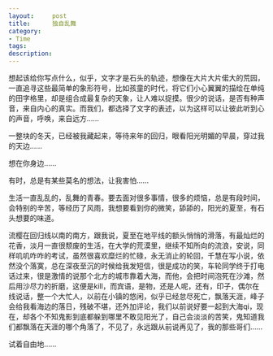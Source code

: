 ```yaml
---
layout:     post
title:      独自乱舞
category:   
- Time
tags: 
description: 
---
```


想起该给你写点什么，似乎，文字才是石头的轨迹，想像在大片大片偌大的荒园，一直追寻这些最简单的象形符号，比如孩童的时代，将它们小心翼翼的描绘在单纯的田字格里，却是组合成最复杂的天象，让人难以捉摸。很少的说话，是否有种声音，来自内心的真实。而我们，都选择了文字的表述，以为这样可以让彼此听到心的声音，呼唤，来自远方…… 

一整块的冬天，已经被我藏起来，等待来年的回归，眼看阳光明媚的早晨，穿过我的天边…… 

想在你身边…… 

有时，总是有某些莫名的想法，让我害怕…… 

生活一直乱乱的，乱舞的青春。要去面对很多事情，很多的烦恼，总是有段时间，会特别的辛苦，等经历了风雨，我想要看到你的微笑，舔舔的，阳光的夏至，有石头想要的味道。 

流樱在回归线以南的南方，跟我说，夏至在地平线的额头悄悄的滑落，有最灿烂的花香，淡月一直很颓废的生活，在大学的荒漠里，继续不知所向的流浪，安说，同样叽叽咋咋的考试，虽然很喜欢糜烂的忙碌，永无消止的轮回，千慧在写小说，依然没个落寞，总在深夜至沉的时候给我发短信，很是成功的笑，车轮同学终于打电话过来，很是激情的说那个北方的城市靠着大海，而他，会把时间泡死在沙滩，然后用沙尽力的折磨，这便是kill，而宾语，是物，还是人呢，还有，印子，偶尔在线说话，整一个大忙人，以前在小镇的悠闲，似乎已经怠尽死亡，飘落天涯，峰子会给我看海边的落日，残破不堪，还外加评论，我们以前说好要一起到大海qi，现在，却各个不知鬼影到底都躲到哪里不敢见阳光了，自己会淡淡的苦笑，鬼知道我们都飘落在天涯的哪个角落了，不见了，永远跟从前说再见了，我的那些哥们…… 
  
试着自由地…… 
